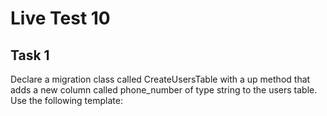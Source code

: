 # Live Test 10

## Task 1

Declare a migration class called CreateUsersTable with a up method that adds a new column called phone_number of type string to the users table.
Use the following template:
<?php

class CreateUsersTable
{
    public function up()
    {
        Schema::table('users', function (Blueprint $table) {
            // Add column here
        });
    }
}

## Task 2

Declare a migration class called RenameEmailColumn with a up method that renames the email column to new_email in the users table.
Use the following template:
<?php

class RenameEmailColumn
{
    public function up()
    {
        Schema::table('users', function (Blueprint $table) {
            // Rename column here
        });
    }
}